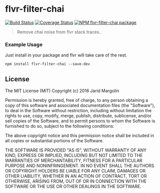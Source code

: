 # flvr-filter-chai

[![Build Status](https://travis-ci.org/jaridmargolin/flvr-filter-chai.svg?branch=master)](https://travis-ci.org/jaridmargolin/flvr-filter-chai) [![Coverage Status](https://coveralls.io/repos/github/jaridmargolin/flvr-filter-chai/badge.svg?branch=master)](https://coveralls.io/github/jaridmargolin/flvr-filter-chai?branch=master) [![NPM flvr-filter-chai package](https://img.shields.io/npm/v/flvr-filter-chai.svg)](https://npmjs.org/package/flvr)

> Remove chai noise from flvr stack traces..


### Example Usage

Just install in your package and flvr will take care of the rest.


```
npm install flvr-filter-chai --save-dev
```


## License

The MIT License (MIT) Copyright (c) 2016 Jarid Margolin

Permission is hereby granted, free of charge, to any person obtaining a copy of this software and associated documentation files (the "Software"), to deal in the Software without restriction, including without limitation the rights to use, copy, modify, merge, publish, distribute, sublicense, and/or sell copies of the Software, and to permit persons to whom the Software is furnished to do so, subject to the following conditions:

The above copyright notice and this permission notice shall be included in all copies or substantial portions of the Software.

THE SOFTWARE IS PROVIDED "AS IS", WITHOUT WARRANTY OF ANY KIND, EXPRESS OR IMPLIED, INCLUDING BUT NOT LIMITED TO THE WARRANTIES OF MERCHANTABILITY, FITNESS FOR A PARTICULAR PURPOSE AND NONINFRINGEMENT. IN NO EVENT SHALL THE AUTHORS OR COPYRIGHT HOLDERS BE LIABLE FOR ANY CLAIM, DAMAGES OR OTHER LIABILITY, WHETHER IN AN ACTION OF CONTRACT, TORT OR OTHERWISE, ARISING FROM, OUT OF OR IN CONNECTION WITH THE SOFTWARE OR THE USE OR OTHER DEALINGS IN THE SOFTWARE.
